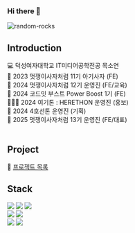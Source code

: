 ### Hi there 👋

![random-rocks](https://user-images.githubusercontent.com/126389940/221411967-84273cc7-0402-4a7a-b4ee-ff57638866ab.gif)


## Introduction
💻 덕성여자대학교 IT미디어공학전공 목소연 <br>
🦁 2023 멋쟁이사자처럼 11기 아기사자 (FE) <br>
🦁 2024 멋쟁이사자처럼 12기 운영진 (FE/교육) <br>
🚀 2024 코드잇 부스트 Power Boost 1기 (FE) <br>
👩🏻‍💻 2024 여기톤 : HERETHON 운영진 (홍보) <br>
🚃 2024 4호선톤 운영진 (기획) <br>
🦁 2025 멋쟁이사자처럼 13기 운영진 (FE/대표) <br>
<br>

## Project
👑 [프로젝트 목록](https://mogg22.notion.site/709a10b1c8e047d98030b36472669bea?v=b4704408fc964e7aa09b9b5e037988da&pvs=4)
<br>

## Stack
<img src="https://img.shields.io/badge/html5-E34F26?style=for-the-badge&logo=html5&logoColor=white"> <img src="https://img.shields.io/badge/css3-1572B6?style=for-the-badge&logo=css3&logoColor=white"> <img src="https://img.shields.io/badge/javascript-F7DF1E?style=for-the-badge&logo=javascript&logoColor=black"> <br>
<img src="https://img.shields.io/badge/django-092E20?style=for-the-badge&logo=django&logoColor=white"> <img src="https://img.shields.io/badge/react-%2320232a.svg?style=for-the-badge&logo=react&logoColor=%2361DAFB"> <br>
<img src="https://img.shields.io/badge/react_native-%2320232a.svg?style=for-the-badge&logo=react&logoColor=%2361DAFB" /> <img src="https://img.shields.io/badge/kotlin-%237F52FF.svg?style=for-the-badge&logo=kotlin&logoColor=white" /> 
